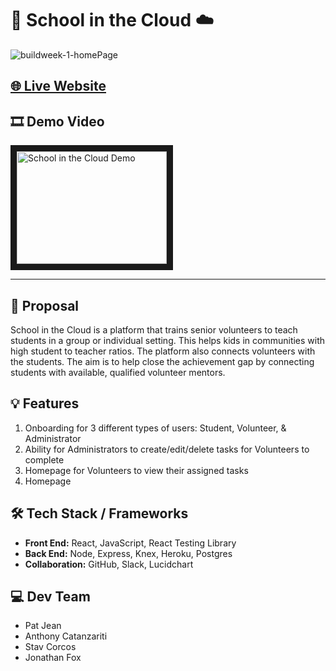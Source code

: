 # 🏫 School in the Cloud ☁️

![buildweek-1-homePage](https://user-images.githubusercontent.com/22039228/110830191-cab6c380-824d-11eb-84f6-d6dbd3ca2967.png)

## [🌐 Live Website](https://school-in-the-cloud-pied.vercel.app/)

## 🎞️ Demo Video

<a href="http://www.youtube.com/watch?feature=player_embedded&v=2jbTWIWxLdg
" target="_blank"><img src="http://img.youtube.com/vi/2jbTWIWxLdg/0.jpg" 
alt="School in the Cloud Demo" width="240" height="180" border="10" /></a>

---

## 📝 Proposal
School in the Cloud is a platform that trains senior volunteers to teach students in a group or individual setting. This helps kids in communities with high student to teacher ratios. The platform also connects volunteers with the students. The aim is to help close the achievement gap by connecting students with available, qualified volunteer mentors.
 
## 💡 Features
1. Onboarding for 3 different types of users: Student, Volunteer, & Administrator
2. Ability for Administrators to create/edit/delete tasks for Volunteers to complete
3. Homepage for Volunteers to view their assigned tasks
4. Homepage

## 🛠 Tech Stack / Frameworks
- **Front End:** React, JavaScript, React Testing Library
- **Back End:** Node, Express, Knex, Heroku, Postgres
- **Collaboration:** GitHub, Slack, Lucidchart

## 💻 Dev Team
- Pat Jean
- Anthony Catanzariti
- Stav Corcos
- Jonathan Fox
